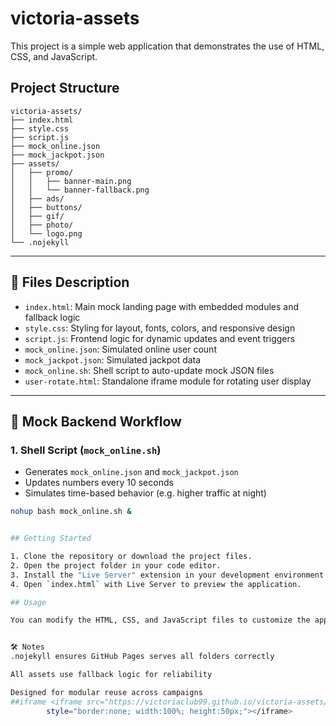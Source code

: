 # victoria-assets

This project is a simple web application that demonstrates the use of HTML, CSS, and JavaScript. 

## Project Structure

```
victoria-assets/
├── index.html
├── style.css
├── script.js
├── mock_online.json
├── mock_jackpot.json
├── assets/
│   ├── promo/
│   │   ├── banner-main.png
│   │   └── banner-fallback.png
│   ├── ads/
│   ├── buttons/
│   ├── gif/
│   ├── photo/
│   └── logo.png
└── .nojekyll

```


---

## 🧩 Files Description

- `index.html`: Main mock landing page with embedded modules and fallback logic
- `style.css`: Styling for layout, fonts, colors, and responsive design
- `script.js`: Frontend logic for dynamic updates and event triggers
- `mock_online.json`: Simulated online user count
- `mock_jackpot.json`: Simulated jackpot data
- `mock_online.sh`: Shell script to auto-update mock JSON files
- `user-rotate.html`: Standalone iframe module for rotating user display

---

## 🔄 Mock Backend Workflow

### 1. Shell Script (`mock_online.sh`)
- Generates `mock_online.json` and `mock_jackpot.json`
- Updates numbers every 10 seconds
- Simulates time-based behavior (e.g. higher traffic at night)

```bash
nohup bash mock_online.sh &


## Getting Started

1. Clone the repository or download the project files.
2. Open the project folder in your code editor.
3. Install the "Live Server" extension in your development environment.
4. Open `index.html` with Live Server to preview the application.

## Usage

You can modify the HTML, CSS, and JavaScript files to customize the application as needed.


🛠️ Notes
.nojekyll ensures GitHub Pages serves all folders correctly

All assets use fallback logic for reliability

Designed for modular reuse across campaigns
##iframe <iframe src="https://victoriaclub99.github.io/victoria-assets/user-rotate.html"
        style="border:none; width:100%; height:50px;"></iframe>
